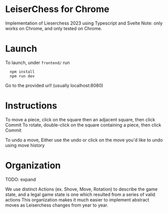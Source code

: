 # LeiserChess for Chrome 
Implementation of Lieserchess 2023 using Typescript and Svelte
Note: only works on Chrome, and only tested on Chrome.

# Launch
To launch, under `frontend/` run
```
  npm install
  npm run dev
```
Go to the provided url! (usually localhost:8080)


# Instructions 
To move a piece, click on the square then an adjacent square, then click Commit
To rotate, double-click on the square containing a piece, then click Commit

To undo a move, Either use the undo or click on the move you'd like to undo using move history

# Organization 
TODO: expand

We use distinct Actions (ex. Shove, Move, Rotation) to describe the game state, and a legal game state is one which resulted from a series of valid actions
This organization makes it much easier to implement abstract moves as Leiserchess changes from year to year.

